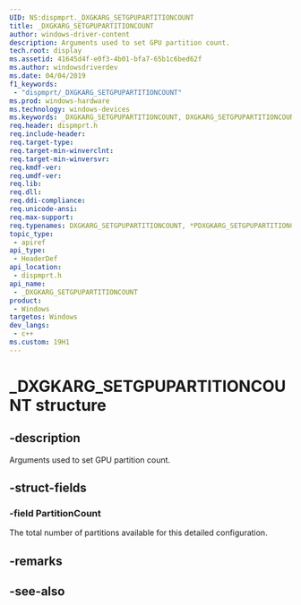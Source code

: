 ```yaml
---
UID: NS:dispmprt._DXGKARG_SETGPUPARTITIONCOUNT
title: _DXGKARG_SETGPUPARTITIONCOUNT
author: windows-driver-content
description: Arguments used to set GPU partition count.
tech.root: display
ms.assetid: 41645d4f-e0f3-4b01-bfa7-65b1c6bed62f
ms.author: windowsdriverdev
ms.date: 04/04/2019 
f1_keywords:
 - "dispmprt/_DXGKARG_SETGPUPARTITIONCOUNT"
ms.prod: windows-hardware
ms.technology: windows-devices
ms.keywords: _DXGKARG_SETGPUPARTITIONCOUNT, DXGKARG_SETGPUPARTITIONCOUNT, *PDXGKARG_SETGPUPARTITIONCOUNT, 
req.header: dispmprt.h
req.include-header:
req.target-type:
req.target-min-winverclnt: 
req.target-min-winversvr:
req.kmdf-ver:
req.umdf-ver:
req.lib:
req.dll:
req.ddi-compliance:
req.unicode-ansi:
req.max-support:
req.typenames: DXGKARG_SETGPUPARTITIONCOUNT, *PDXGKARG_SETGPUPARTITIONCOUNT
topic_type: 
 - apiref
api_type: 
 - HeaderDef
api_location: 
 - dispmprt.h
api_name: 
 - _DXGKARG_SETGPUPARTITIONCOUNT
product: 
 - Windows
targetos: Windows
dev_langs:
 - c++
ms.custom: 19H1
---
```


# _DXGKARG_SETGPUPARTITIONCOUNT structure

## -description

Arguments used to set GPU partition count.

## -struct-fields

### -field PartitionCount

The total number of partitions available for this detailed configuration.

## -remarks

## -see-also

